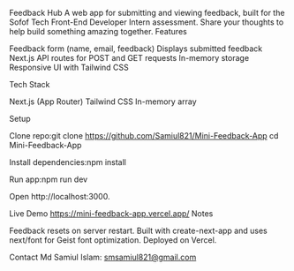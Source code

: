 Feedback Hub
A web app for submitting and viewing feedback, built for the Sofof Tech Front-End Developer Intern assessment. Share your thoughts to help build something amazing together.
Features

Feedback form (name, email, feedback)
Displays submitted feedback
Next.js API routes for POST and GET requests
In-memory storage
Responsive UI with Tailwind CSS

Tech Stack

Next.js (App Router)
Tailwind CSS
In-memory array

Setup

Clone repo:git clone https://github.com/Samiul821/Mini-Feedback-App
cd Mini-Feedback-App


Install dependencies:npm install


Run app:npm run dev


Open http://localhost:3000.

Live Demo
https://mini-feedback-app.vercel.app/
Notes

Feedback resets on server restart.
Built with create-next-app and uses next/font for Geist font optimization.
Deployed on Vercel.

Contact
Md Samiul Islam: smsamiul821@gmail.com
